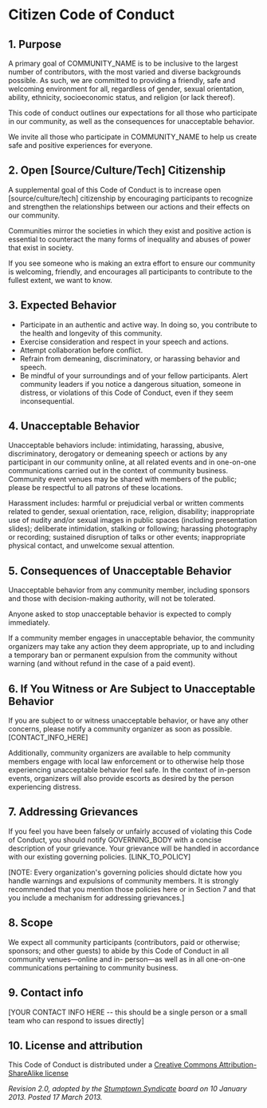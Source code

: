 # Citizen Code of Conduct

## 1. Purpose

A primary goal of COMMUNITY_NAME is to be inclusive to
the largest number of contributors, with the most varied
and diverse backgrounds possible. As such, we are committed
to providing a friendly, safe and welcoming environment for
all, regardless of gender, sexual orientation, ability,
ethnicity, socioeconomic status, and religion (or lack
thereof).

This code of conduct outlines our expectations for all
those who participate in our community, as well as the
consequences for unacceptable behavior.

We invite all those who participate in COMMUNITY_NAME to
help us create safe and positive experiences for everyone.

## 2.‎ ‏Open [Source/Culture/Tech] Citizenship

A supplemental goal of this Code of Conduct is to
increase open [source/culture/tech] citizenship by encouraging
participants to recognize and strengthen the relationships
between our actions and their effects on our community.

Communities mirror the societies in which they exist and positive action is essential to counteract the many forms of inequality and abuses of power that exist in society.

If you see someone who is making an extra effort to
ensure our community is welcoming, friendly, and encourages
all participants to contribute to the fullest extent, we
want to know.

## 3.‎ ‏Expected Behavior

  * Participate in an authentic and active way. In doing so, you contribute to the health and longevity of this community.
  * Exercise consideration and respect in your speech and actions.
  * Attempt collaboration before conflict.
  * Refrain from demeaning, discriminatory, or harassing behavior and speech.
  * Be mindful of your surroundings and of your fellow participants. Alert community leaders if you notice a dangerous situation, someone in distress, or violations of this Code of Conduct, even if they seem inconsequential.

## 4.‎ ‏Unacceptable Behavior

Unacceptable behaviors include: intimidating, harassing, abusive,
discriminatory, derogatory or demeaning speech or actions by
any participant in our community online, at all related
events and in one-on-one communications carried out in the
context of community business. Community event venues may be
shared with members of the public; please be respectful to
all patrons of these locations.

Harassment includes: harmful or prejudicial verbal or written
comments related to gender, sexual orientation, race,
religion, disability; inappropriate use of nudity and/or
sexual images in public spaces (including presentation
slides); deliberate intimidation, stalking or following;
harassing photography or recording; sustained disruption of
talks or other events; inappropriate physical contact, and
unwelcome sexual attention.

## 5.‎ ‏Consequences of Unacceptable Behavior

Unacceptable behavior from any community member, including
sponsors and those with decision-making authority, will not
be tolerated.

Anyone asked to stop unacceptable behavior is expected to
comply immediately.

If a community member engages in unacceptable behavior, the
community organizers may take any action they deem
appropriate, up to and including a temporary ban or
permanent expulsion from the community without warning (and
without refund in the case of a paid event).

## 6.‎ ‏If You Witness or Are Subject to Unacceptable Behavior

If you are subject to or witness unacceptable behavior, or
have any other concerns, please notify a community organizer
as soon as possible. [CONTACT_INFO_HERE]

Additionally, community organizers are available to help
community members engage with local law enforcement or to
otherwise help those experiencing unacceptable behavior feel
safe. In the context of in-person events, organizers will
also provide escorts as desired by the person experiencing
distress.

## 7.‎ ‏Addressing Grievances

If you feel you have been falsely or unfairly accused of
violating this Code of Conduct, you should notify
GOVERNING_BODY with a concise description of your grievance.
Your grievance will be handled in accordance with our
existing governing policies. [LINK_TO_POLICY]

[NOTE:‎ ‏Every organization's governing policies should dictate
how you handle warnings and expulsions of community members.
It is strongly recommended that you mention those policies
here or in Section 7 and that you include a mechanism
for addressing grievances.]

## 8.‎ ‏Scope

We expect all community participants (contributors, paid or
otherwise; sponsors; and other guests) to abide by this
Code of Conduct in all community venues—online and in-
person—as well as in all one-on-one communications pertaining
to community business.

## 9.‎ ‏Contact info

‎[‏YOUR CONTACT INFO HERE -- this should be a single
person or a small team who can respond to issues
directly]

## 10.‎ ‏License and attribution

This Code of Conduct is distributed under a [Creative
Commons Attribution-ShareAlike license](http://creativecommons.org/licenses/by-sa/3.0/)

_Revision 2.0, adopted by the [Stumptown
Syndicate](http://stumptownsyndicate.org) board on 10 January 2013. Posted 17 March 2013._
